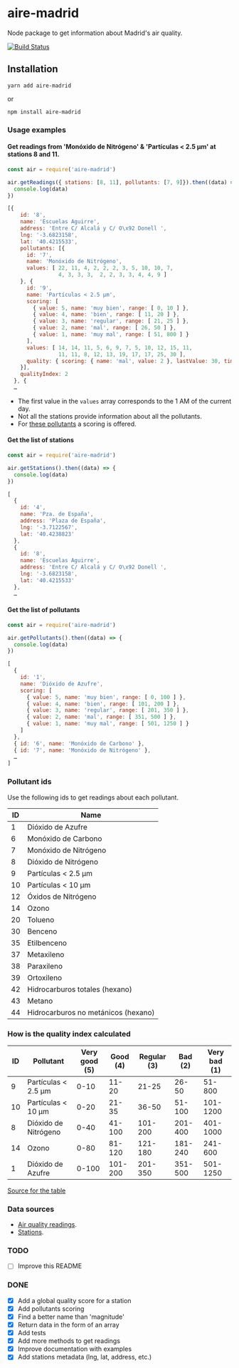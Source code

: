 # aire-madrid

Node package to get information about Madrid's air quality.

[![Build Status](https://travis-ci.com/javierarce/aire-madrid.svg?branch=main)](https://travis-ci.com/javierarce/aire-madrid)

## Installation

`yarn add aire-madrid`

or

`npm install aire-madrid`

### Usage examples

#### Get readings from 'Monóxido de Nitrógeno' & 'Partículas < 2.5 µm' at stations 8 and 11.

```js
const air = require('aire-madrid')

air.getReadings({ stations: [8, 11], pollutants: [7, 9]}).then((data) => {
  console.log(data)
})
```

```js
[{
    id: '8',
    name: 'Escuelas Aguirre',
    address: 'Entre C/ Alcalá y C/ O\x92 Donell ',
    lng: '-3.6823158',
    lat: '40.4215533',
    pollutants: [{
      id: '7',
      name: 'Monóxido de Nitrógeno',
      values: [ 22, 11, 4, 2, 2, 2, 3, 5, 10, 10, 7, 
                4, 3, 3, 3,  2, 2, 3, 3, 4, 4, 9 ]
    }, {
      id: '9',
      name: 'Partículas < 2.5 µm',
      scoring: [
        { value: 5, name: 'muy bien', range: [ 0, 10 ] },
        { value: 4, name: 'bien', range: [ 11, 20 ] },
        { value: 3, name: 'regular', range: [ 21, 25 ] },
        { value: 2, name: 'mal', range: [ 26, 50 ] },
        { value: 1, name: 'muy mal', range: [ 51, 800 ] }
      ],
      values: [ 14, 14, 11, 5, 6, 9, 7, 5, 10, 12, 15, 11, 
                11, 11, 8, 12, 13, 19, 17, 17, 25, 30 ],
      quality: { scoring: { name: 'mal', value: 2 }, lastValue: 30, time: 22 }
    }],
    qualityIndex: 2
  }, {
  …
```

- The first value in the `values` array corresponds to the 1 AM of the current day.
- Not all the stations provide information about all the pollutants.
- For [these pollutants](#how-is-the-quality-index-calculated) a scoring is offered.

#### Get the list of stations

```js
const air = require('aire-madrid')

air.getStations().then((data) => {
  console.log(data)
})
```

```js
[
  {
    id: '4',
    name: 'Pza. de España',
    address: 'Plaza de España',
    lng: '-3.7122567',
    lat: '40.4238823'
  },
  {
    id: '8',
    name: 'Escuelas Aguirre',
    address: 'Entre C/ Alcalá y C/ O\x92 Donell ',
    lng: '-3.6823158',
    lat: '40.4215533'
  },
  …
```

#### Get the list of pollutants

```js
const air = require('aire-madrid')

air.getPollutants().then((data) => {
  console.log(data)
})
```

```js
[
  {
    id: '1',
    name: 'Dióxido de Azufre',
    scoring: [
      { value: 5, name: 'muy bien', range: [ 0, 100 ] },
      { value: 4, name: 'bien', range: [ 101, 200 ] },
      { value: 3, name: 'regular', range: [ 201, 350 ] },
      { value: 2, name: 'mal', range: [ 351, 500 ] },
      { value: 1, name: 'muy mal', range: [ 501, 1250 ] }
    ]
  },
  { id: '6', name: 'Monóxido de Carbono' },
  { id: '7', name: 'Monóxido de Nitrógeno' },
  …
]
```

### Pollutant ids

Use the following ids to get readings about each pollutant.

| ID          | Name                                |
| ----------- |-------------------------------------|
| 1           | Dióxido de Azufre                   |
| 6           | Monóxido de Carbono                 |
| 7           | Monóxido de Nitrógeno               |
| 8           | Dióxido de Nitrógeno                |
| 9           | Partículas < 2.5 µm                 |
| 10          | Partículas < 10 µm                  |
| 12          | Óxidos de Nitrógeno                 |
| 14          | Ozono                               |
| 20          | Tolueno                             |
| 30          | Benceno                             |
| 35          | Etilbenceno                         |
| 37          | Metaxileno                          |
| 38          | Paraxileno                          |
| 39          | Ortoxileno                          |
| 42          | Hidrocarburos totales (hexano)      |
| 43          | Metano                              |
| 44          | Hidrocarburos no metánicos (hexano) |

### How is the quality index calculated

| ID | Pollutant            | Very good (5) | Good (4) | Regular (3) | Bad (2) | Very bad  (1) |
| ---|----------------------|---------------|----------|-------------|---------|---------------|
| 9  | Partículas < 2.5 µm  | 0-10          | 11-20    | 21-25       | 26-50   | 51-800        |
| 10 | Partículas < 10 µm   | 0-20          | 21-35    | 36-50       | 51-100  | 101-1200      |
| 8  | Dióxido de Nitrógeno | 0-40          | 41-100   | 101-200     | 201-400 | 401-1000      |
| 14 | Ozono                | 0-80          | 81-120   | 121-180     | 181-240 | 241-600       |
| 1  | Dióxido de Azufre    | 0-100         | 101-200  | 201-350     | 351-500 | 501-1250      |

[Source for the table](http://www.mambiente.madrid.es/opencms/export/sites/default/calaire/Anexos/indice_ca.pdf)

### Data sources

- [Air quality readings](https://datos.madrid.es/sites/v/index.jsp?vgnextoid=41e01e007c9db410VgnVCM2000000c205a0aRCRD&vgnextchannel=374512b9ace9f310VgnVCM100000171f5a0aRCRD).
- [Stations](https://datos.madrid.es/sites/v/index.jsp?vgnextoid=2ac5be53b4d2b610VgnVCM2000001f4a900aRCRD&vgnextchannel=374512b9ace9f310VgnVCM100000171f5a0aRCRD).

### TODO

- [ ] Improve this README

### DONE

- [x] Add a global quality score for a station
- [x] Add pollutants scoring
- [x] Find a better name than 'magnitude'
- [x] Return data in the form of an array
- [x] Add tests
- [x] Add more methods to get readings
- [x] Improve documentation with examples
- [x] Add stations metadata (lng, lat, address, etc.)
